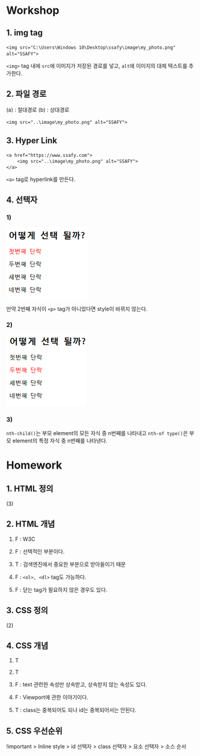 # Workshop

## 1. img tag

`<img src="C:\Users\Windows 10\Desktop\ssafy\image\my_photo.png" alt="SSAFY">`

`<img>` tag 내에 `src`에 이미지가 저장된 경로를 넣고, `alt`에 이미지의 대체 텍스트를 추가한다.



## 2. 파일 경로

(a) : 절대경로
(b) : 상대경로

`<img src="..\image\my_photo.png" alt="SSAFY">`



## 3. Hyper Link

```
<a href="https://www.ssafy.com">
    <img src="..\image\my_photo.png" alt="SSAFY">
</a>
```

`<a>` tag로 hyperlink를 만든다.



## 4. 선택자

### 1)

![](web_01_homework.assets/image-20210201175950401.png)

만약 2번째 자식이 `<p>` tag가 아니었다면 style이 바뀌지 않는다.

### 2)

![](web_01_homework.assets/image-20210201180837327.png)

### 3)

`nth-child()`는 부모 element의 모든 자식 중 n번째를 나타내고
`nth-of type()`은 부모 element의 특정 자식 중 n번째를 나타낸다.



# Homework

## 1. HTML 정의

(3)



## 2. HTML 개념

1) F : W3C

2) F : 선택적인 부분이다.

3) T : 검색엔진에서 중요한 부분으로 받아들이기 때문

4) F : `<ol>, <dl>` tag도 가능하다.

5) F : 닫는 tag가 필요하지 않은 경우도 있다.



## 3. CSS 정의

(2)



## 4. CSS 개념

1) T

2) T

3) F : text 관련한 속성만 상속받고, 상속받지 않는 속성도 있다.

4) F : Viewport에 관한 이야기이다.

5) T : class는 중복되어도 되나 id는 중복되어서는 안된다.



## 5. CSS 우선순위

!important > Inline style > id 선택자 > class 선택자 > 요소 선택자 > 소스 순서

